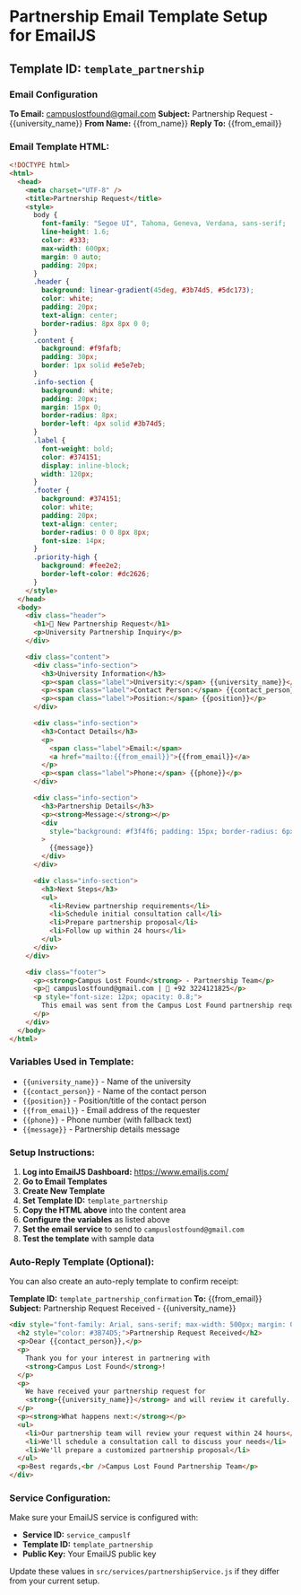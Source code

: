 # Partnership Email Template Setup for EmailJS

## Template ID: `template_partnership`

### Email Configuration

**To Email:** campuslostfound@gmail.com
**Subject:** Partnership Request - {{university_name}}
**From Name:** {{from_name}}
**Reply To:** {{from_email}}

### Email Template HTML:

```html
<!DOCTYPE html>
<html>
  <head>
    <meta charset="UTF-8" />
    <title>Partnership Request</title>
    <style>
      body {
        font-family: "Segoe UI", Tahoma, Geneva, Verdana, sans-serif;
        line-height: 1.6;
        color: #333;
        max-width: 600px;
        margin: 0 auto;
        padding: 20px;
      }
      .header {
        background: linear-gradient(45deg, #3b74d5, #5dc173);
        color: white;
        padding: 20px;
        text-align: center;
        border-radius: 8px 8px 0 0;
      }
      .content {
        background: #f9fafb;
        padding: 30px;
        border: 1px solid #e5e7eb;
      }
      .info-section {
        background: white;
        padding: 20px;
        margin: 15px 0;
        border-radius: 8px;
        border-left: 4px solid #3b74d5;
      }
      .label {
        font-weight: bold;
        color: #374151;
        display: inline-block;
        width: 120px;
      }
      .footer {
        background: #374151;
        color: white;
        padding: 20px;
        text-align: center;
        border-radius: 0 0 8px 8px;
        font-size: 14px;
      }
      .priority-high {
        background: #fee2e2;
        border-left-color: #dc2626;
      }
    </style>
  </head>
  <body>
    <div class="header">
      <h1>🤝 New Partnership Request</h1>
      <p>University Partnership Inquiry</p>
    </div>

    <div class="content">
      <div class="info-section">
        <h3>University Information</h3>
        <p><span class="label">University:</span> {{university_name}}</p>
        <p><span class="label">Contact Person:</span> {{contact_person}}</p>
        <p><span class="label">Position:</span> {{position}}</p>
      </div>

      <div class="info-section">
        <h3>Contact Details</h3>
        <p>
          <span class="label">Email:</span>
          <a href="mailto:{{from_email}}">{{from_email}}</a>
        </p>
        <p><span class="label">Phone:</span> {{phone}}</p>
      </div>

      <div class="info-section">
        <h3>Partnership Details</h3>
        <p><strong>Message:</strong></p>
        <div
          style="background: #f3f4f6; padding: 15px; border-radius: 6px; margin-top: 10px;"
        >
          {{message}}
        </div>
      </div>

      <div class="info-section">
        <h3>Next Steps</h3>
        <ul>
          <li>Review partnership requirements</li>
          <li>Schedule initial consultation call</li>
          <li>Prepare partnership proposal</li>
          <li>Follow up within 24 hours</li>
        </ul>
      </div>
    </div>

    <div class="footer">
      <p><strong>Campus Lost Found</strong> - Partnership Team</p>
      <p>📧 campuslostfound@gmail.com | 📱 +92 3224121825</p>
      <p style="font-size: 12px; opacity: 0.8;">
        This email was sent from the Campus Lost Found partnership request form.
      </p>
    </div>
  </body>
</html>
```

### Variables Used in Template:

- `{{university_name}}` - Name of the university
- `{{contact_person}}` - Name of the contact person
- `{{position}}` - Position/title of the contact person
- `{{from_email}}` - Email address of the requester
- `{{phone}}` - Phone number (with fallback text)
- `{{message}}` - Partnership details message

### Setup Instructions:

1. **Log into EmailJS Dashboard:** https://www.emailjs.com/
2. **Go to Email Templates**
3. **Create New Template**
4. **Set Template ID:** `template_partnership`
5. **Copy the HTML above** into the content area
6. **Configure the variables** as listed above
7. **Set the email service** to send to `campuslostfound@gmail.com`
8. **Test the template** with sample data

### Auto-Reply Template (Optional):

You can also create an auto-reply template to confirm receipt:

**Template ID:** `template_partnership_confirmation`
**To:** {{from_email}}
**Subject:** Partnership Request Received - {{university_name}}

```html
<div style="font-family: Arial, sans-serif; max-width: 500px; margin: 0 auto;">
  <h2 style="color: #3B74D5;">Partnership Request Received</h2>
  <p>Dear {{contact_person}},</p>
  <p>
    Thank you for your interest in partnering with
    <strong>Campus Lost Found</strong>!
  </p>
  <p>
    We have received your partnership request for
    <strong>{{university_name}}</strong> and will review it carefully.
  </p>
  <p><strong>What happens next:</strong></p>
  <ul>
    <li>Our partnership team will review your request within 24 hours</li>
    <li>We'll schedule a consultation call to discuss your needs</li>
    <li>We'll prepare a customized partnership proposal</li>
  </ul>
  <p>Best regards,<br />Campus Lost Found Partnership Team</p>
</div>
```

### Service Configuration:

Make sure your EmailJS service is configured with:

- **Service ID:** `service_campuslf`
- **Template ID:** `template_partnership`
- **Public Key:** Your EmailJS public key

Update these values in `src/services/partnershipService.js` if they differ from your current setup.
